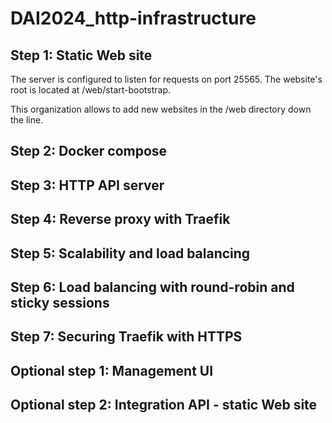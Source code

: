 # DAI2024_http-infrastructure

Step 1: Static Web site
-----------------------

The server is configured to listen for requests on port 25565.
The website's root is located at /web/start-bootstrap.

This organization allows to add new websites in the /web directory down the line.

Step 2: Docker compose
----------------------

Step 3: HTTP API server
-----------------------

Step 4: Reverse proxy with Traefik
----------------------------------

Step 5: Scalability and load balancing
--------------------------------------

Step 6: Load balancing with round-robin and sticky sessions
-----------------------------------------------------------

Step 7: Securing Traefik with HTTPS
-----------------------------------



Optional step 1: Management UI
------------------------------

Optional step 2: Integration API - static Web site
--------------------------------------------------